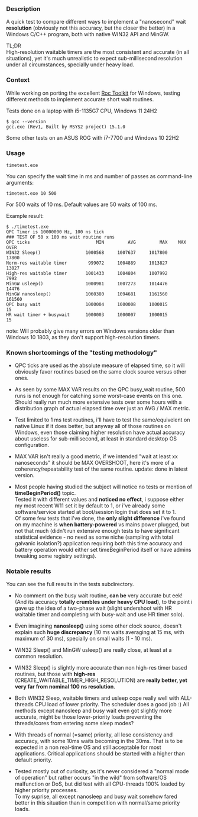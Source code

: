 ### Description

A quick test to compare different ways to implement a "nanosecond" wait **resolution** 
(obviously not this accuracy, but the closer the better) in a Windows C/C++ program, both with native WIN32 API and MinGW.  

TL;DR  
High-resolution waitable timers are the most consistent and accurate (in all situations), yet it's much unrealistic to expect sub-millisecond resolution under all circumstances, specially under heavy load.

### Context

While working on porting the excellent [Roc Toolkit](https://roc-streaming.org/) for Windows,
testing different methods to implement accurate short wait routines.

Tests done on a laptop with i5-1135G7 CPU, Windows 11 24H2  
```
$ gcc --version  
gcc.exe (Rev1, Built by MSYS2 project) 15.1.0  
```
Some other tests on an ASUS ROG with i7-7700 and Windows 10 22H2

### Usage

```timetest.exe```

You can specify the wait time in ms and number of passes as command-line arguments:

```timetest.exe 10 500```

For 500 waits of 10 ms.
Default values are 50 waits of 100 ms.

Example result:

```
$ ./timetest.exe
QPC Timer is 10000000 Hz, 100 ns tick
### TEST OF 50 x 100 ms wait routine runs
QPC ticks                         MIN         AVG         MAX    MAX OVER
WIN32 Sleep()                 1000568     1007637     1017800       17800
Norm-res waitable timer        999072     1004889     1013827       13827
High-res waitable timer       1001433     1004804     1007992        7992
MinGW usleep()                1000981     1007273     1014476       14476
MinGW nanosleep()             1060380     1094681     1161560      161560
QPC busy wait                 1000004     1000008     1000015          15
HR wait timer + busywait      1000003     1000007     1000015          15
```

note: Will probably give many errors on Windows versions older than Windows 10 1803, as they don't support high-resolution timers.


### Known shortcomings of the "testing methodology"

- QPC ticks are used as the absolute measure of elapsed time, so it will obviously favor routines based on the same clock source versus other ones.  

- As seen by some MAX VAR results on the QPC busy_wait routine, 500 runs is not enough for catching some worst-case events on this one.
Should really run much more extensive tests over some hours with a distribution graph of actual elapsed time over just an AVG / MAX metric.  

- Test limited to 1 ms test routines, i'll have to test the same/equivelent on native Linux if it does better, but anyway all of those routines on Windows, even those claiming higher resolution have actual accuracy about useless for sub-millisecond, at least in standard desktop OS configuration.  

- MAX VAR isn't really a good metric, if we intended "wait at least xx nanoseconds" it should be MAX OVERSHOOT, here it's more of a coherency/repeatability test of the same routine. update: done in latest version.  

- Most people having studied the subject will notice no tests or mention of **timeBeginPeriod()** topic.  
Tested it with different values and **noticed no effect**, i suppose either my most recent W11 set it by default to 1, 
or i've already some software/service started at boot/session login that does set it to 1.  
Of some few tests that i've done, the **only slight difference** i've found on my machine is **when battery-powered** vs mains power plugged, 
but not that much (didn't run extensive enough tests to have significant statistical evidence - no need as some niche (sampling with total galvanic isolation?) 
application requiring both this time accuracy and battery operation would either set timeBeginPeriod itself or have admins tweaking some registry settings).  

### Notable results

You can see the full results in the tests subdirectory.  

- No comment on the busy wait routine, **can be** very accurate but eek! (And its accuracy **totally crumbles under heavy CPU load**), to the point i gave up the idea of a two-phase wait (slight undershoot with HR waitable timer and completing with busy-wait and use HR timer solo).  

- Even imagining **nanosleep()** using some other clock source, doesn't explain such **huge discrepancy** (10 ms waits averaging at 15 ms, with maximum of 30 ms), specially on small waits (1 - 10 ms).  

- WIN32 Sleep() and MinGW usleep() are really close, at least at a common resolution.  

- WIN32 Sleep() is slightly more accurate than non high-res timer based routines, but those with **high-res** (CREATE_WAITABLE_TIMER_HIGH_RESOLUTION) are **really better, yet very far from nominal 100 ns resolution**.  

- Both WIN32 Sleep, waitable timers and usleep cope really well with ALL-threads CPU load of lower priority. The scheduler does a good job :)
All methods except nanosleep and busy wait even got slightly more accurate, might be those lower-priority loads preventing the threads/cores from entering some sleep modes?  

- With threads of normal (=same) priority, all lose consistency and accuracy, with some 10ms waits becoming in the 30ms. That is to be expected in a non real-time OS and still acceptable for most applications. Critical applications should be started with a higher than default priority.  

- Tested mostly out of curiosity, as it's never considered a "normal mode of operation" but rather occurs "in the wild" from software/OS malfunction or DoS, but did test with all CPU-threads 100% loaded by higher priority processes.  
To my suprise, all except nanosleep and busy wait somehow fared better in this situation than in competition with normal/same priority loads.  
